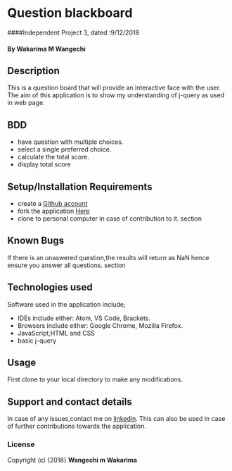 # Question blackboard
####Independent Project 3, dated :9/12/2018
#### By **Wakarima M Wangechi**
## Description
This is a question board that will provide an interactive face with the user. The aim of this application is to show my understanding of j-query as used in web page.

## BDD
* have question with multiple choices.
* select a single preferred choice.
* calculate the total score.
* display total score

## Setup/Installation Requirements
* create a [Github account](https://github.com)
* fork the application [Here](https://github.com/MargaretW/Question-board)
* clone to personal computer in case of contribution to it.
section
## Known Bugs
If there is an unaswered question,the results will return as NaN hence ensure you answer all questions.
section
## Technologies used
Software used in the application include;
* IDEs include either: Atom, VS Code, Brackets.
* Browsers include either: Google Chrome, Mozilla Firefox.
* JavaScript,HTML and CSS
* basic j-query
## Usage
First clone to your local directory to make any modifications.
## Support and contact details
In case of any issues,contact me on [linkedin](https://www.linkedin.com/in/margaret-wangechi/). This can also be used in case of further contributions towards the application.
### License
Copyright (c) {2018}
**Wangechi m Wakarima**
